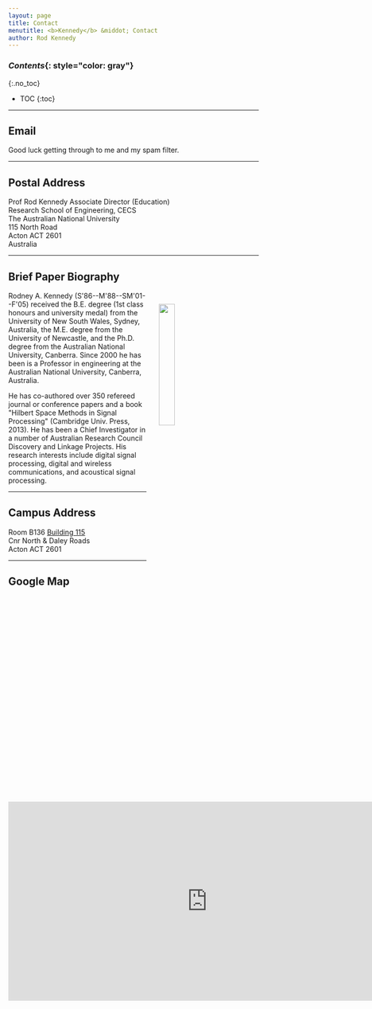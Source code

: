 ```yaml
---
layout: page
title: Contact
menutitle: <b>Kennedy</b> &middot; Contact
author: Rod Kennedy
---
```


### *Contents*{: style="color: gray"}
{:.no_toc}

* TOC
{:toc}

---

## Email

Good luck getting through to me and my spam filter.

---

## Postal Address

Prof Rod Kennedy Associate Director (Education)  
Research School of Engineering, CECS  
The Australian National University  
115 North Road  
Acton ACT 2601  
Australia

---

## Brief Paper Biography

<img src="{{ site.baseurl }}/images/rod_2011b.jpg" align="top" style="margin:25px 75px 25px 25px; float:right; width:25%;"> <!-- {}{img_left}{img/rod4.jpg}{wod4}{150}{}{} -->

Rodney A. Kennedy (S'86--M'88--SM'01--F'05) received the B.E. degree (1st class honours and university medal) from the University of New South Wales, Sydney, Australia, the M.E. degree from the University of Newcastle, and the Ph.D. degree from the Australian National University, Canberra. Since 2000 he has been is a Professor in engineering at the Australian National University, Canberra, Australia.

He has co-authored over 350 refereed journal or conference papers and a book "Hilbert Space Methods in Signal Processing" (Cambridge Univ. Press, 2013).  He has been a Chief Investigator in a number of Australian Research Council Discovery and Linkage Projects.  His research interests include digital signal processing, digital and wireless communications, and acoustical signal processing.

---

## Campus Address

Room B136 [Building 115][build115]  
Cnr North & Daley Roads  
Acton ACT 2601  

---

## Google Map

<iframe src="https://www.google.com/maps/embed?pb=!1m10!1m8!1m3!1d830.222395485185!2d149.12049100727072!3d-35.27438767703271!3m2!1i1024!2i768!4f13.1!5e1!3m2!1sen!2sus!4v1405312883375" width="800" height="400" frameborder="0" style="border:0"></iframe>


[build115]: http://campusmap.anu.edu.au/displaybldg.asp?no=115
